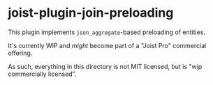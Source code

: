 
# joist-plugin-join-preloading

This plugin implements `json_aggregate`-based preloading of entities.

It's currently WIP and _might_ become part of a "Joist Pro" commercial offering.

As such, everything in this directory is not MIT licensed, but is "wip commercially licensed".

